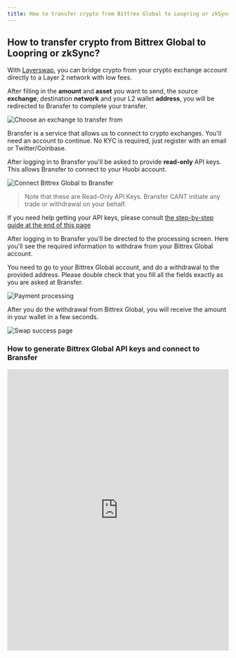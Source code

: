 ```yaml
---
title: How to transfer crypto from Bittrex Global to Loopring or zkSync?
---
```


## How to transfer crypto from Bittrex Global to Loopring or zkSync?

With [Layerswap](/), you can bridge crypto from your crypto exchange account directly to a Layer 2 network with low fees. <br />

After filling in the **amount** and **asset** you want to send, the source **exchange**, destination **network** and your L2 wallet **address**, you will be redirected to Bransfer to complete your transfer.

![Choose an exchange to transfer from](/images/bransfer_choose_exchange.png)

Bransfer is a service that allows us to connect to crypto exchanges.
You'll need an account to continue. No KYC is required, just register with an email or Twitter/Coinbase.

After logging in to Bransfer you'll be asked to provide **read-only** API keys. This allows Bransfer to connect to your Huobi account.  

![Connect Bittrex Global to Bransfer](/images/bittrexglobal_connect_bransfer.png)
> Note that these are Read-Only API Keys. Bransfer CANT initiate any trade or withdrawal on your behalf.

If you need help getting your API keys, please consult [the step-by-step guide at the end of this page](#how-to-generate-bittrex-global-api-keys-and-connect-to-bransfer)

After logging in to Bransfer you'll be directed to the processing screen.
Here you'll see the required information to withdraw from your Bittrex Global account. <br />

You need to go to your Bittrex Global account, and do a withdrawal to the provided address.
Please double check that you fill all the fields exactly as you are asked at Bransfer.

![Payment processing](/images/bittrexglobal_payment_processing.png)

After you do the withdrawal from Bittrex Global, you will receive the amount in your wallet in a few seconds.

![Swap success page](/images/swap_success.png)

### How to generate Bittrex Global API keys and connect to Bransfer

<iframe src="https://scribehow.com/embed/Connect_Bittrex_account_to_Bransfer__OIr0QoBmRTeiqqgwtU06mg" width="100%" height="640" allowFullScreen frameBorder="0"></iframe>